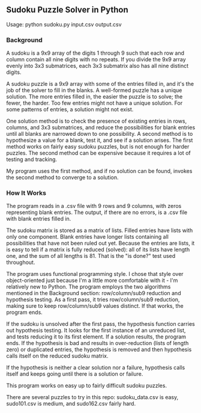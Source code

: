 
## Sudoku Puzzle Solver in Python

Usage: python sudoku.py input.csv output.csv

### Background

A sudoku is a 9x9 array of the digits 1 through 9 such that each row and column contain all nine digits with no repeats. If you divide the 9x9 array evenly into 3x3 submatrices, each 3x3 submatrix also has all nine distinct digits. 

A sudoku puzzle is a 9x9 array with some of the entries filled in, and it's the job of the solver to fill in the blanks. A well-formed puzzle has a unique solution. The more entries filled in, the easier the puzzle is to solve; the fewer, the harder. Too few entries might not have a unique solution. For some patterns of entries, a solution might not exist. 

One solution method is to check the presence of existing entries in rows, columns, and 3x3 submatrices, and reduce the possibilities for blank entries until all blanks are narrowed down to one possibility. A second method is to hypothesize a value for a blank, test it, and see if a solution arises. The first method works on fairly easy sudoku puzzles, but is not enough for harder puzzles. The second method can be expensive because it requires a lot of testing and tracking.

My program uses the first method, and if no solution can be found, invokes the second method to converge to a solution. 

### How It Works

The program reads in a .csv file with 9 rows and 9 columns, with zeros representing blank entries. The output, if there are no errors, is a .csv file with blank entries filled in. 

The sudoku matrix is stored as a matrix of lists. Filled entries have lists with only one component. Blank entries have longer lists containing all possibilities that have not been ruled out yet. Because the entries are lists, it is easy to tell if a matrix is fully reduced (solved): all of its lists have length one, and the sum of all lengths is 81. That is the "is done?" test used throughout. 

The program uses functional programming style. I chose that style over object-oriented just because I'm a little more comfortable with it - I'm relatively new to Python. The program employs the two algorithms mentioned in the Background section: row/column/sub9 reduction and hypothesis testing. As a first pass, it tries row/column/sub9 reduction, making sure to keep row/column/sub9 values distinct. If that works, the program ends. 

If the sudoku is unsolved after the first pass, the hypothesis function carries out hypothesis testing. It looks for the first instance of an unreduced list, and tests reducing it to its first element. If a solution results, the program ends. If the hypothesis is bad and results in over-reduction (lists of length zero) or duplicated entries, the hypothesis is removed and then hypothesis calls itself on the reduced sudoku matrix. 

If the hypothesis is neither a clear solution nor a failure, hypothesis calls itself and keeps going until there is a solution or failure. 

This program works on easy up to fairly difficult sudoku puzzles. 

There are several puzzles to try in this repo: sudoku_data.csv is easy, sudo101.csv is medium, and sudo162.csv fairly hard. 




